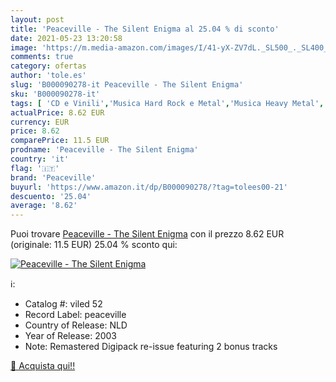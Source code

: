 ```yaml
---
layout: post
title: 'Peaceville - The Silent Enigma al 25.04 % di sconto'
date: 2021-05-23 13:20:58
image: 'https://m.media-amazon.com/images/I/41-yX-ZV7dL._SL500_._SL400_.jpg'
comments: true
category: ofertas
author: 'tole.es'
slug: 'B000090278-it Peaceville - The Silent Enigma'
sku: 'B000090278-it'
tags: [ 'CD e Vinili','Musica Hard Rock e Metal','Musica Heavy Metal','Pop','peaceville', ]
actualPrice: 8.62 EUR
currency: EUR
price: 8.62
comparePrice: 11.5 EUR
prodname: 'Peaceville - The Silent Enigma'
country: 'it'
flag: '🇮🇹'
brand: 'Peaceville'
buyurl: 'https://www.amazon.it/dp/B000090278/?tag=tolees00-21'
descuento: '25.04'
average: '8.62'
---
```


Puoi trovare [Peaceville - The Silent Enigma](https://www.amazon.it/dp/B000090278/?tag=tolees00-21) con il prezzo 8.62 EUR (originale: 11.5 EUR) 25.04 % sconto qui:

[![Peaceville - The Silent Enigma](https://m.media-amazon.com/images/I/41-yX-ZV7dL._SL500_._SL400_.jpg)](https://www.amazon.it/dp/B000090278/?tag=tolees00-21)

ℹ️:

- Catalog #: viled 52
- Record Label: peaceville
- Country of Release: NLD
- Year of Release: 2003
- Note: Remastered Digipack re-issue featuring 2 bonus tracks

[🛒 Acquista qui!!](https://www.amazon.it/dp/B000090278/?tag=tolees00-21)
